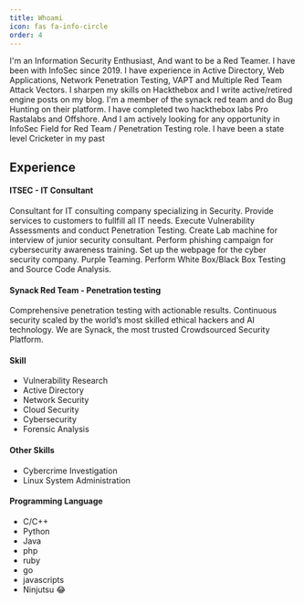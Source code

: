 ```yaml
---
title: Whoami
icon: fas fa-info-circle
order: 4
---
```


I'm an Information Security Enthusiast, And want to be a Red Teamer. I have been with InfoSec since 2019. I have experience in Active Directory, Web Applications, Network Penetration Testing, VAPT and Multiple Red Team Attack Vectors. I sharpen my skills on Hackthebox and I write active/retired engine posts on my blog. I'm a member of the synack red team and do Bug Hunting on their platform. I have completed two hackthebox labs Pro Rastalabs and Offshore. And I am actively looking for any opportunity in InfoSec Field for Red Team / Penetration Testing role. I have been a state level Cricketer in my past

## Experience

#### ITSEC - IT Consultant 

Consultant for IT consulting company specializing in Security.
Provide services to customers to fullfill all IT needs.
Execute Vulnerability Assessments and conduct Penetration Testing.
Create Lab machine for interview of junior security consultant.
Perform phishing campaign for cybersecurity awareness training.
Set up the webpage for the cyber security company.
Purple Teaming.
Perform White Box/Black Box Testing and Source Code Analysis.

#### Synack Red Team - Penetration testing

Comprehensive penetration testing with actionable results. Continuous security scaled by the world’s most skilled ethical hackers and AI technology. We are Synack, the most trusted Crowdsourced Security Platform.

#### Skill

- Vulnerability Research
- Active Directory
- Network Security
- Cloud Security
- Cybersecurity
- Forensic Analysis

#### Other Skills 

- Cybercrime Investigation
- Linux System Administration

#### Programming Language

- C/C++
- Python
- Java
- php
- ruby
- go
- javascripts
- Ninjutsu 😂
